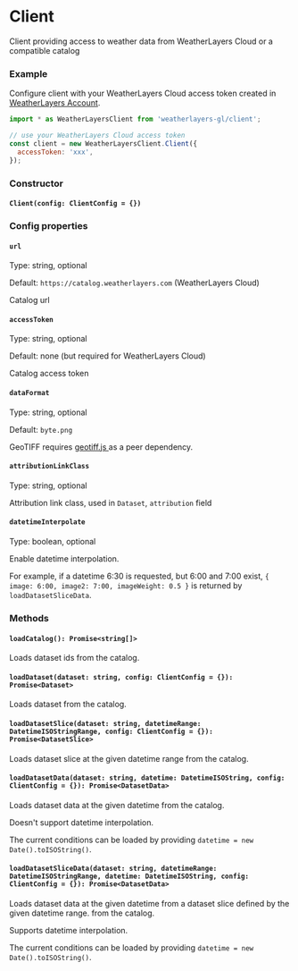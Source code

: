 # Client

Client providing access to weather data from WeatherLayers Cloud or a compatible catalog

### Example

Configure client with your WeatherLayers Cloud access token created in [WeatherLayers Account](https://account.weatherlayers.com/).

```javascript
import * as WeatherLayersClient from 'weatherlayers-gl/client';

// use your WeatherLayers Cloud access token
const client = new WeatherLayersClient.Client({
  accessToken: 'xxx',
});
```

### Constructor

#### `Client(config: ClientConfig = {})`

### Config properties

#### `url`

Type: string, optional

Default: `https://catalog.weatherlayers.com` (WeatherLayers Cloud)

Catalog url

#### `accessToken`

Type: string, optional

Default: none (but required for WeatherLayers Cloud)

Catalog access token

#### `dataFormat`

Type: string, optional

Default: `byte.png`

GeoTIFF requires [geotiff.js ](https://github.com/geotiffjs/geotiff.js/)as a peer dependency.

#### `attributionLinkClass`

Type: string, optional

Attribution link class, used in `Dataset`, `attribution` field

#### `datetimeInterpolate`

Type: boolean, optional

Enable datetime interpolation.

For example, if a datetime 6:30 is requested, but 6:00 and 7:00 exist, `{ image: 6:00, image2: 7:00, imageWeight: 0.5 }` is returned by `loadDatasetSliceData`.

### Methods

#### `loadCatalog(): Promise<string[]>`

Loads dataset ids from the catalog.

#### `loadDataset(dataset: string, config: ClientConfig = {}): Promise<Dataset>`

Loads dataset from the catalog.

#### `loadDatasetSlice(dataset: string, datetimeRange: DatetimeISOStringRange, config: ClientConfig = {}): Promise<DatasetSlice>`

Loads dataset slice at the given datetime range from the catalog.

#### `loadDatasetData(dataset: string, datetime: DatetimeISOString, config: ClientConfig = {}): Promise<DatasetData>`

Loads dataset data at the given datetime from the catalog.

Doesn't support datetime interpolation.

The current conditions can be loaded by providing `datetime = new Date().toISOString()`.

#### `loadDatasetSliceData(dataset: string, datetimeRange: DatetimeISOStringRange, datetime: DatetimeISOString, config: ClientConfig = {}): Promise<DatasetData>`

Loads dataset data at the given datetime from a dataset slice defined by the given datetime range. from the catalog.

Supports datetime interpolation.

The current conditions can be loaded by providing `datetime = new Date().toISOString()`.
